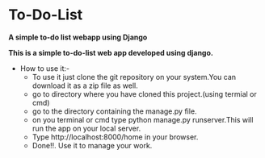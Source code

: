 # To-Do-List
**A simple to-do list webapp using Django**

**This is a simple to-do-list web app developed using django.**

- How to use it:-
  - To use it just clone the git repository on your system.You can download it as a zip file as well.
  - go to directory where you have cloned this project.(using termial or cmd)
  - go to the directory containing the manage.py file.
  - on you terminal or cmd type python manage.py runserver.This will run the app on your local server.
  - Type http://localhost:8000/home in your browser.
  - Done!!. Use it to manage your work.
